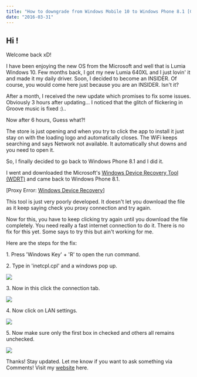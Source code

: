 ```yaml
---
title: "How to downgrade from Windows Mobile 10 to Windows Phone 8.1 [GDR2] + WDRT Proxy Issue fixed!"
date: "2016-03-31"
---
```


## Hi !

Welcome back xD!

  

I have been enjoying the new OS from the Microsoft and well that is Lumia Windows 10. Few months back, I got my new Lumia 640XL and I just lovin' it and made it my daily driver. Soon, I decided to become an INSIDER. Of course, you would come here just because you are an INSIDER. Isn't it?

  

After a month, I received the new update which promises to fix some issues. Obviously 3 hours after updating... I noticed that the glitch of flickering in Groove music is fixed :)..

  

Now after 6 hours, Guess what?!

  

The store is just opening and when you try to click the app to install it just stay on with the loading logo and automatically closes. The WiFi keeps searching and says Network not available. It automatically shut downs and you need to open it.

  

So, I finally decided to go back to Windows Phone 8.1 and I did it.

  

I went and downloaded the Microsoft's [Windows Device Recovery Tool (WDRT)](http://adf.ly/1YxxFf) and came back to Windows Phone 8.1.

  

\[Proxy Error: [Windows Device Recovery](http://adf.ly/1YxxFf)\]

This tool is just very poorly developed. It doesn't let you download the file as it keep saying check you proxy connection and try again.

Now for this, you have to keep clicking try again until you download the file completely. You need really a fast internet connection to do it. There is no fix for this yet. Some says to try this but ain't working for me.

  

Here are the steps for the fix:

  

1\. Press 'Windows Key' + 'R' to open the run command.

2\. Type in 'inetcpl.cpl' and a windows pop up.

[![](posts/2016/03/images/lumia0.png)](https://3.bp.blogspot.com/-6LP62Y1s-UE/Vv2wwvEGJQI/AAAAAAAABXA/Ts_cZJe1z_gbU-2Vd891deFQFymRipiUw/s1600/lumia0.png)

3\. Now in this click the connection tab.

[![](posts/2016/03/images/lumia1.jpg)](https://1.bp.blogspot.com/-gSh5tgCzpVM/Vv2xDaJMVpI/AAAAAAAABXE/Eqk77ZMHDA04KPzJKlM9_pGSoj0KTVAYQ/s1600/lumia1.jpg)

4\. Now click on LAN settings.

[![](posts/2016/03/images/lumia2.jpg)](https://2.bp.blogspot.com/-L2LOUOfENrg/Vv2xRAMX84I/AAAAAAAABXI/0n242wVh4asLKDv9SQMlPe_JO8vF_uOYA/s1600/lumia2.jpg)

5\. Now make sure only the first box in checked and others all remains unchecked.

[![](posts/2016/03/images/lumia3.png)](https://1.bp.blogspot.com/-xYXvcDk_5i8/Vv2xlx3rtcI/AAAAAAAABXQ/gS8HRcqXcHI7rvEcJ6xyWttJdkFmXOugA/s1600/lumia3.png)

  

Thanks! Stay updated. Let me know if you want to ask something via Comments! Visit my [website](http://3m4d.flavors.me/) here.
